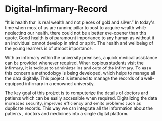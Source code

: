 # Digital-Infirmary-Record
“It is health that is real wealth and not pieces of gold and silver.” In today's time when most of us are running pillar to post to acquire wealth while neglecting our health, there could not be a better eye-opener than this quote. Good health is of paramount importance to any human as without it an individual cannot develop in mind or spirit. The health and wellbeing of the young learners is of utmost importance. 

With an infirmary within the university premises, a quick medical assistance can be provided whenever required. When copious students visit the infirmary, it is tedious to administer ins and outs of the infirmary. To ease this concern a methodology is being developed, which helps to manage all the data digitally. This project is intended to manage the records of a well-equipped infirmary in a renowned university.


The key goal of this project is to computerize the details of doctors and patients which can be easily accessible when required. Digitalizing the data increases security, improves efficiency and emits problems such as duplicate records. This way we can integrate all the information about the patients , doctors and medicines into a single digital platform.
